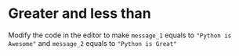 # Greater and less than

Modify the code in the editor to make `message_1` equals to `"Python is Awesome"` and `message_2` equals to `"Python is Great"`
